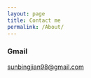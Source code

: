 ```yaml
---
layout: page
title: Contact me
permalink: /About/
---
```

### Gmail

[sunbingjian98@gmail.com](mailto:email@domain.com)
